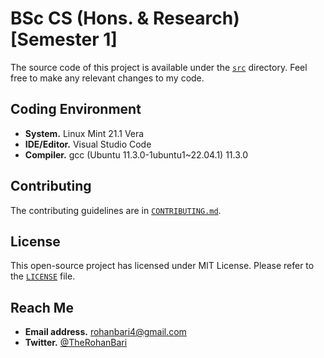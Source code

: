 # BSc CS (Hons. & Research) [Semester 1]

The source code of this project is available under the [`src`](./src) directory.
Feel free to make any relevant changes to my code.

## Coding Environment

-   **System.** Linux Mint 21.1 Vera
-   **IDE/Editor.** Visual Studio Code
-   **Compiler.** gcc (Ubuntu 11.3.0-1ubuntu1~22.04.1) 11.3.0

## Contributing

The contributing guidelines are in [`CONTRIBUTING.md`](./CONTRIBUTING.md).

## License

This open-source project has licensed under MIT License.
Please refer to the [`LICENSE`](./LICENSE) file.

## Reach Me

-   **Email address.** rohanbari4@gmail.com
-   **Twitter.** [@TheRohanBari](https://twitter.com/TheRohanBari)
